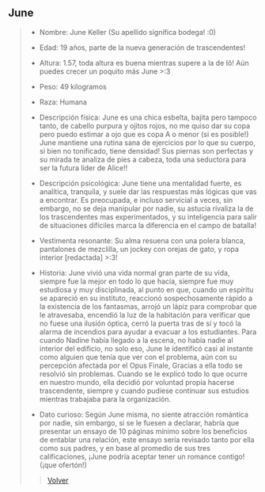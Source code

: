 ## June
> - Nombre: June Keller (Su apellido significa bodega! :0) 
> 
> - Edad: 19 años, parte de la nueva generación de trascendentes! 
> 
> - Altura: 1.57, toda altura es buena mientras supere a la de Iõ! Aún puedes crecer un poquito más June >:3
> 
> - Peso: 49 kilogramos
> 
> - Raza: Humana
> 
> - Descripción física: June es una chica esbelta, bajita pero tampoco tanto, de cabello purpura y ojitos rojos, no me quiso dar su copa pero puedo estimar a ojo que es copa A o menor (si es posible!) June mantiene una rutina sana de ejercicios por lo que su cuerpo, si bien no tonificado, tiene densidad! Sus piernas son perfectas y su mirada te analiza de pies a cabeza, toda una seductora para ser la futura líder de Alice!!
> 
> - Descripción psicológica: June tiene una mentalidad fuerte, es analítica, tranquila, y suele dar las respuestas más lógicas que vas a encontrar. Es preocupada, e incluso servicial a veces, sin embargo, no se deja manipular por nadie, su astucia rivaliza la de los trascendentes mas experimentados, y su inteligencia para salir de situaciones difíciles marca la diferencia en el campo de batalla!
> 
> - Vestimenta resonante: Su alma resuena con una polera blanca, pantalones de mezclilla, un jockey con orejas de gato, y ropa interior \[redactada\] >:3!
> 
> - Historia: June vivió una vida normal gran parte de su vida, siempre fue la mejor en todo lo que hacía, siempre fue muy estudiosa y muy disciplinada, al punto en que, cuando un espíritu se apareció en su instituto, reaccionó sospechosamente rápido a la existencia de los fantasmas, arrojó un lápiz para comprobar que le atravesaba, encendió la luz de la habitación para verificar que no fuese una ilusión óptica, cerró la puerta tras de sí y tocó la alarma de incendios para ayudar a evacuar a los estudiantes. Para cuando Nadine había llegado a la escena, no había nadie al interior del edificio, no solo eso, June le identificó casi al instante como alguien que tenía que ver con el problema, aún con su percepción afectada por el Opus Finale, Gracias a ella todo se resolvió sin problemas. Cuando se le explicó todo lo que ocurre en nuestro mundo, ella decidió por voluntad propia hacerse trascendente, siempre y cuando pudiese continuar sus estudios mientras trabajaba para la organización. 
> 
> - Dato curioso: Según June misma, no siente atracción romántica por nadie, sin embargo, si se le fuesen a declarar, habría que presentar un ensayo de 10 páginas mínimo sobre los beneficios de entablar una relación, este ensayo sería revisado tanto por ella como sus padres, y en base al promedio de sus tres calificaciones, ¡June podría aceptar tener un romance contigo! (¡que ofertón!)
>
> > [Volver](Alice.md)